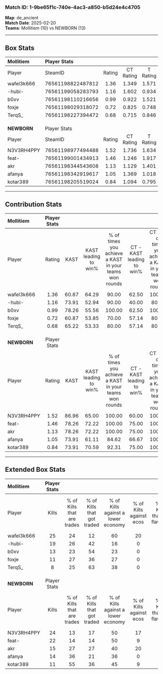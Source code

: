 ### Match ID: 1-9be65f1c-740e-4ac3-a850-b5d24e4c4705  
**Map**: de_ancient  
**Match Date**: 2025-02-20  
**Teams**: Mollitiem (10) vs NEWBORN (13)  

---  

## Box Stats  

| **Mollitiem** | Player Stats      |        |           |          |       |       |       |         |        |      |     |
| :- | :- | :-: | :-: | :-: | :-: | :-: | :-: | :-: | :-: | :-: | :-: |
| Player        | SteamID           | Rating | CT Rating | T Rating | KAST  |  ADR  | Kills | Assists | Deaths | K/D  | HS% |
| wafel3k666    | 76561198822487812 |  1.36  |   1.349   |  1.571   | 60.87 | 98.7  |  25   |    3    |   18   | 1.39 | 60  |
| -hubi-        | 76561199058283793 |  1.16  |   1.602   |  0.934   | 73.91 | 86.3  |  19   |    2    |   19   | 1.00 | 68  |
| b0xv          | 76561198110216656 |  0.99  |   0.922   |  1.521   | 78.26 | 85.6  |  13   |    9    |   19   | 0.68 | 53  |
| foxje         | 76561198029318072 |  0.72  |   0.825   |  0.748   | 60.87 | 55.7  |  11   |    3    |   17   | 0.65 | 36  |
| TerqS_        | 76561198227394472 |  0.68  |   0.715   |  0.846   | 65.22 | 58.3  |   8   |    5    |   16   | 0.50 | 75  |
|               |                   |        |           |          |       |       |       |         |        |      |     |
|               |                   |        |           |          |       |       |       |         |        |      |     |
|               |                   |        |           |          |       |       |       |         |        |      |     |
| **NEWBORN**   | Player Stats      |        |           |          |       |       |       |         |        |      |     |
| Player        | SteamID           | Rating | CT Rating | T Rating | KAST  |  ADR  | Kills | Assists | Deaths | K/D  | HS% |
| N3V3RH4PPY    | 76561198977494488 |  1.52  |   1.736   |  1.634   | 86.96 | 102.5 |  24   |    8    |   19   | 1.26 | 41  |
| feat-         | 76561199001434913 |  1.46  |   1.246   |  1.917   | 78.26 | 89.3  |  22   |    3    |   13   | 1.69 | 50  |
| akr           | 76561198344543608 |  1.13  |   1.129   |  1.401   | 78.26 | 71.1  |  15   |    7    |   14   | 1.07 | 46  |
| afanya        | 76561198342919617 |  1.05  |   1.369   |  1.018   | 73.91 | 78.3  |  14   |    9    |   16   | 0.88 | 50  |
| kotar389      | 76561198205519024 |  0.84  |   1.094   |  0.795   | 73.91 | 61.0  |  11   |    6    |   17   | 0.65 | 81  |
---  

## Contribution Stats  

| **Mollitiem** | Player Stats |       |                      |                                                        |                           |                                                             |                          |                                                            |
| :- | :-: | :-: | :-: | :-: | :-: | :-: | :-: | :-: |
| Player        |    Rating    | KAST  | KAST leading to win% | % of times you achieve a KAST in your teams won rounds | CT - KAST leading to win% | CT - % of times you achieve a KAST in your teams won rounds | T - KAST leading to win% | T - % of times you achieve a KAST in your teams won rounds |
| wafel3k666    |     1.36     | 60.87 |        64.29         |                         90.00                          |           62.50           |                           100.00                            |          66.67           |                           80.00                            |
| -hubi-        |     1.16     | 73.91 |        52.94         |                         90.00                          |           40.00           |                            80.00                            |          71.43           |                           100.00                           |
| b0xv          |     0.99     | 78.26 |        55.56         |                         100.00                         |           62.50           |                           100.00                            |          50.00           |                           100.00                           |
| foxje         |     0.72     | 60.87 |        53.85         |                         70.00                          |           57.14           |                            80.00                            |          50.00           |                           60.00                            |
| TerqS_        |     0.68     | 65.22 |        53.33         |                         80.00                          |           57.14           |                            80.00                            |          50.00           |                           80.00                            |
|               |              |       |                      |                                                        |                           |                                                             |                          |                                                            |
|               |              |       |                      |                                                        |                           |                                                             |                          |                                                            |
|               |              |       |                      |                                                        |                           |                                                             |                          |                                                            |
| **NEWBORN**   | Player Stats |       |                      |                                                        |                           |                                                             |                          |                                                            |
| Player        |    Rating    | KAST  | KAST leading to win% | % of times you achieve a KAST in your teams won rounds | CT - KAST leading to win% | CT - % of times you achieve a KAST in your teams won rounds | T - KAST leading to win% | T - % of times you achieve a KAST in your teams won rounds |
| N3V3RH4PPY    |     1.52     | 86.96 |        65.00         |                         100.00                         |           60.00           |                           100.00                            |          70.00           |                           100.00                           |
| feat-         |     1.46     | 78.26 |        72.22         |                         100.00                         |           75.00           |                           100.00                            |          70.00           |                           100.00                           |
| akr           |     1.13     | 78.26 |        72.22         |                         100.00                         |           75.00           |                           100.00                            |          70.00           |                           100.00                           |
| afanya        |     1.05     | 73.91 |        61.11         |                         84.62                          |           66.67           |                           100.00                            |          55.56           |                           71.43                            |
| kotar389      |     0.84     | 73.91 |        70.59         |                         92.31                          |           75.00           |                           100.00                            |          66.67           |                           85.71                            |
---  

## Extended Box Stats  

| **Mollitiem** | Player Stats |                            |                            |                                    |                         |                              |                                 |        |                             |                                     |                          |                               |                            |
| :- | :-: | :-: | :-: | :-: | :-: | :-: | :-: | :-: | :-: | :-: | :-: | :-: | :-: |
| Player        |    Kills     | % of Kills that are trades | % of Kills that got traded | % of Kills against a lower economy | % of Kills against ecos | % of Kills that are flawless | % of Kills that are close duels | Deaths | % of Deaths that get traded | % of Deaths against a lower economy | % of Deaths against ecos | % of Deaths that are flawless | % of Deaths that are close |
| wafel3k666    |      25      |             24             |             12             |                 60                 |           20            |              64              |                0                |   18   |             22              |                 28                  |            0             |              72               |             6              |
| -hubi-        |      19      |             26             |             42             |                 16                 |            0            |              58              |               11                |   19   |             11              |                 32                  |            0             |              79               |             16             |
| b0xv          |      13      |             23             |             54             |                 23                 |            0            |              69              |                8                |   19   |             37              |                 32                  |            5             |              68               |             11             |
| foxje         |      11      |             27             |             36             |                 27                 |            0            |              45              |               18                |   17   |             24              |                 24                  |            0             |              71               |             6              |
| TerqS_        |      8       |             25             |             63             |                 38                 |            0            |              63              |               25                |   16   |              6              |                 31                  |            0             |              56               |             0              |
|               |              |                            |                            |                                    |                         |                              |                                 |        |                             |                                     |                          |                               |                            |
|               |              |                            |                            |                                    |                         |                              |                                 |        |                             |                                     |                          |                               |                            |
|               |              |                            |                            |                                    |                         |                              |                                 |        |                             |                                     |                          |                               |                            |
| **NEWBORN**   | Player Stats |                            |                            |                                    |                         |                              |                                 |        |                             |                                     |                          |                               |                            |
| Player        |    Kills     | % of Kills that are trades | % of Kills that got traded | % of Kills against a lower economy | % of Kills against ecos | % of Kills that are flawless | % of Kills that are close duels | Deaths | % of Deaths that get traded | % of Deaths against a lower economy | % of Deaths against ecos | % of Deaths that are flawless | % of Deaths that are close |
| N3V3RH4PPY    |      24      |             13             |             17             |                 50                 |           17            |              75              |                8                |   19   |             37              |                 42                  |            11            |              68               |             11             |
| feat-         |      22      |             14             |             14             |                 50                 |            9            |              77              |                0                |   13   |             46              |                 46                  |            0             |              62               |             8              |
| akr           |      15      |             27             |             27             |                 40                 |           20            |              60              |               20                |   14   |             43              |                 36                  |            0             |              50               |             7              |
| afanya        |      14      |             36             |             21             |                 36                 |            0            |              43              |               14                |   16   |             25              |                 50                  |            6             |              50               |             6              |
| kotar389      |      11      |             55             |             36             |                 45                 |            9            |              73              |                0                |   17   |             24              |                 47                  |            6             |              41               |             12             |
